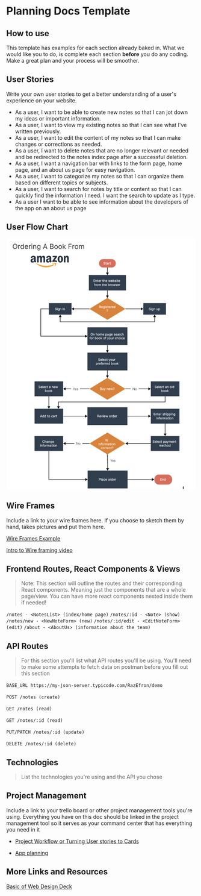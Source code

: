 # Planning Docs Template

## How to use

This template has examples for each section already baked in. What we would like you to do, is complete each section **before** you do any coding. Make a great plan and your process will be smoother.

## User Stories

Write your own user stories to get a better understanding of a user's experience on your website.

* As a user, I want to be able to create new notes so that I can jot down my ideas or important information.
* As a user, I want to view my existing notes so that I can see what I've written previously.
* As a user, I want to edit the content of my notes so that I can make changes or corrections as needed.
* As a user, I want to delete notes that are no longer relevant or needed and be redirected to the notes index page after a successful deletion.
* As a user, I want a navigation bar with links to the form page, home page, and an about us page for easy navigation.
* As a user, I want to categorize my notes so that I can organize them based on different topics or subjects.
* As a user, I want to search for notes by title or content so that I can quickly find the information I need. I want the search to update as I type.
* As a user I want to be able to see information about the developers of the app on an about us page

## User Flow Chart

![ordering a book from amazon](user_flow_chart.png)

## Wire Frames

Include a link to your wire frames here. If you choose to sketch them by hand, takes pictures and put them here.

[Wire Frames Example](https://www.figma.com/file/o4Ci5ezn6OmP0yW7TaAAvS/Note-Taking-App-Wireframes?type=whiteboard&node-id=0%3A1&t=mRFyOdRJO0xsg5dB-1)

[Intro to Wire framing video](https://www.youtube.com/watch?v=qpH7-KFWZRI)

## Frontend Routes, React Components & Views

> Note: This section will outline the routes and their corresponding React components. Meaning just the components that are a whole page/view. You can have more react components nested inside them if needed!

`/notes - <NotesList> (index/home page)`
`/notes/:id - <Note> (show)`
`/notes/new - <NewNoteForm> (new)`
`/notes/:id/edit - <EditNoteForm> (edit)`
`/about - <AboutUs> (information about the team)`

## API Routes

> For this section you'll list what API routes you'll be using. You'll need to make some attempts to fetch data on postman before you fill out this section

`BASE_URL https://my-json-server.typicode.com/RazEfron/demo`

`POST /notes (create)`

`GET /notes (read)`

`GET /notes/:id (read)`

`PUT/PATCH /notes/:id (update)`

`DELETE /notes/:id (delete)`

## Technologies

> List the technologies you're using and the API you chose

## Project Management

Include a link to your trello board or other project management tools you're using. Everything you have on this doc should be linked in the project management tool so it serves as your command center that has everything you need in it

* [Project Workflow or Turning User stories to Cards](https://github.com/10-6-pursuit/unit-front-end-web-development/tree/main/project-workflow)

* [App planning](https://github.com/10-6-pursuit/unit-front-end-web-development/tree/main/app-planning)

## More Links and Resources

[Basic of Web Design Deck](https://docs.google.com/presentation/d/1I_vOls7iGs2pK4-i4bICT2uUqI4ykJToh0oXSQFBcto/edit?usp=sharing)